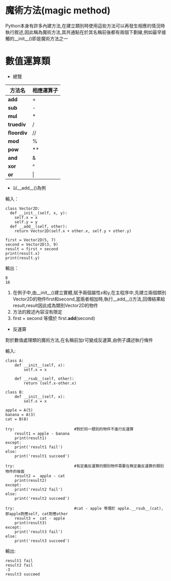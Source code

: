 # 魔術方法(magic method)

Python本身有許多內建方法,在建立類別時使用這些方法可以再發生相應的情況時執行敘述,因此稱為魔術方法,其共通點在於其名稱前後都有兩個下劃線,例如最早接觸的__init__()即是魔術方法之一

# 數值運算類

* 總覽

方法名   |相應運算子   
 ------------ | ------------ 
__add__ |+
__sub__ | -
__mul__ | *
__truediv__ | /
__floordiv__ | //
__mod__ | %
__pow__ | **
__and__ | &
__xor__ | ^
__or__ | \|

* 以__add__()為例

輸入：

    class Vector2D:
      def __init__(self, x, y):
        self.x = x
        self.y = y
      def __add__(self, other):
        return Vector2D(self.x + other.x, self.y + other.y)

    first = Vector2D(5, 7)
    second = Vector2D(3, 9)
    result = first + second
    print(result.x)
    print(result.y)

輸出：

    8
    16

1. 在例子中,由__init__()建立實體,賦予兩個屬性x和y,在主程序中,先建立兩個類別Vector2D的物件first和second,當兩者相加時,執行__add__()方法,回傳結果給result,result因此成為類別Vector2D的物件
2. 方法的敘述內容沒有限定
3. first + second 等價於 first.__add__(second)

* 反運算

對於數值處理類的魔術方法,在名稱前加r可變成反運算,由例子講述執行條件

輸入:

    class A:
        def __init__(self, x):
            self.x = x

        def __rsub__(self, other):
            return (self.x-other.x)

    class B:
        def __init__(self, x):
            self.x = x

    apple = A(5)
    banana = A(3)
    cat = B(8)

    try:                          #對於同一類別的物件不進行反運算
        result1 = apple - banana
        print(result1)
    except:
        print('result1 fail')
    else:
        print('result1 succeed')

    try:                          #有定義反運算的類別物件需要在無定義反運算的類別物件的後面
        result2 =  apple - cat
        print(result2)
    except:
        print('result2 fail')
    else:
        print('result2 succeed')

    try:                          #cat - apple 等價於 apple.__rsub__(cat), 即apple對應self, cat對應other
        result3 =  cat - apple
        print(result3)
    except:
        print('result3 fail')
    else:
        print('result3 succeed')

輸出:

    result1 fail
    result2 fail
    -3
    result3 succeed















